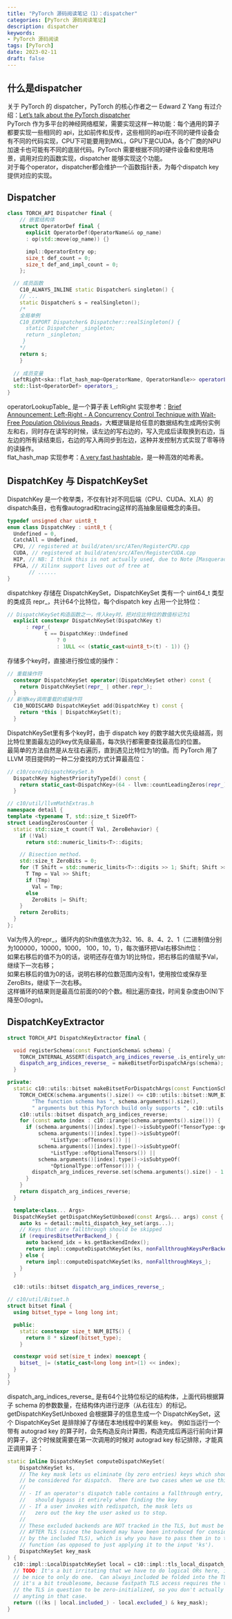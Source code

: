 ```yaml
---
title: "PyTorch 源码阅读笔记（1）：dispatcher"
categories: [PyTorch 源码阅读笔记]
description: dispatcher
keywords: 
- PyTorch 源码阅读
tags: [PyTorch]
date: 2023-02-11
draft: false
---
```


## 什么是dispatcher
关于 PyTorch 的 dispatcher，PyTorch 的核心作者之一 Edward Z Yang 有过介绍：[Let’s talk about the PyTorch dispatcher](https://blog.ezyang.com/2020/09/lets-talk-about-the-PyTorch-dispatcher/)  
PyTorch 作为多平台的神经网络框架，需要实现这样一种功能：每个通用的算子都要实现一些相同的 api，比如前传和反传，这些相同的api在不同的硬件设备会有不同的代码实现，CPU下可能要用到MKL，GPU下是CUDA，各个厂商的NPU加速卡也可能有不同的底层代码。PyTorch 需要根据不同的硬件设备和使用场景，调用对应的函数实现，dispatcher 能够实现这个功能。  
对于每个operator，dispatcher都会维护一个函数指针表，为每个dispatch key提供对应的实现。  
## Dispatcher
```cpp
class TORCH_API Dispatcher final {
    // 嵌套结构体
    struct OperatorDef final {
      explicit OperatorDef(OperatorName&& op_name)
      : op(std::move(op_name)) {}

      impl::OperatorEntry op;
      size_t def_count = 0;
      size_t def_and_impl_count = 0;
    };

  // 成员函数
    C10_ALWAYS_INLINE static Dispatcher& singleton() {
    // ...
    static Dispatcher& s = realSingleton();
    /*
    全局单例
    C10_EXPORT Dispatcher& Dispatcher::realSingleton() {
      static Dispatcher _singleton;
      return _singleton;
     }
    */
    return s;
    }
    
  // 成员变量  
  LeftRight<ska::flat_hash_map<OperatorName, OperatorHandle>> operatorLookupTable_;
  std::list<OperatorDef> operators_;
}
```  
operatorLookupTable_ 是一个算子表
LeftRight 实现参考：[Brief Announcement: Left-Right - A Concurrency Control Technique with Wait-Free Population Oblivious Reads](https://hal.archives-ouvertes.fr/hal-01207881/document)，大概逻辑是给任意的数据结构生成两份实例左和右，同时存在读写的时候，读左边的写右边的，写入完成后读取换到右边，当左边的所有读结束后，右边的写入再同步到左边，这种并发控制方式实现了零等待的读操作。  
flat_hash_map 实现参考：[A very fast hashtable](https://github.com/skarupke/flat_hash_map/blob/master/flat_hash_map.hpp)，是一种高效的哈希表。  
## DispatchKey 与 DispatchKeySet  
DispatchKey 是一个枚举类，不仅有针对不同后端（CPU、CUDA、XLA）的dispatch条目，也有像autograd和tracing这样的高抽象层级概念的条目。
```cpp
typedef unsigned char uint8_t
enum class DispatchKey : uint8_t {
  Undefined = 0,
  CatchAll = Undefined,
  CPU, // registered at build/aten/src/ATen/RegisterCPU.cpp
  CUDA, // registered at build/aten/src/ATen/RegisterCUDA.cpp
  HIP, // NB: I think this is not actually used, due to Note [Masquerading as
  FPGA, // Xilinx support lives out of tree at
       // ......
}
```
dispatchkey 存储在 DispatchKeySet，DispatchKeySet 类有一个 uint64_t 类型的类成员 repr_，共计64个比特位，每个dispatch key 占用一个比特位：
```cpp
// DispatchKeySet构造函数之一，传入key时，把对应比特位的数值标记为1
  explicit constexpr DispatchKeySet(DispatchKey t)
      : repr_(
            t == DispatchKey::Undefined
                ? 0
                : 1ULL << (static_cast<uint8_t>(t) - 1)) {}
```
存储多个key时，直接进行按位或的操作：
```cpp
// 重载操作符
  constexpr DispatchKeySet operator|(DispatchKeySet other) const {
    return DispatchKeySet(repr_ | other.repr_);
  }
// 新增key调用重载的或操作符
  C10_NODISCARD DispatchKeySet add(DispatchKey t) const {
    return *this | DispatchKeySet(t);
  }
```
DispatchKeySet里有多个key时，由于 dispatch key 的数字越大优先级越高，则比特位里面最左边的key优先级最高，每次执行都需要查找最高位的位置。  
最简单的方法自然是从左往右遍历，直到遇见比特位为1的值。而 PyTorch 用了 LLVM 项目提供的一种二分查找的方式计算最高位： 
```cpp
// c10/core/DispatchKeySet.h
  DispatchKey highestPriorityTypeId() const {
    return static_cast<DispatchKey>(64 - llvm::countLeadingZeros(repr_));
  }

// c10/util/llvmMathExtras.h
namespace detail {
template <typename T, std::size_t SizeOfT>
struct LeadingZerosCounter {
  static std::size_t count(T Val, ZeroBehavior) {
    if (!Val)
      return std::numeric_limits<T>::digits;

    // Bisection method.
    std::size_t ZeroBits = 0;
    for (T Shift = std::numeric_limits<T>::digits >> 1; Shift; Shift >>= 1) {
      T Tmp = Val >> Shift;
      if (Tmp)
        Val = Tmp;
      else
        ZeroBits |= Shift;
    }
    return ZeroBits;
  }
};
```  
Val为传入的repr_，循环内的Shift值依次为32、16、8、4、2、1（二进制值分别为100000，10000，1000， 100，10，1），每次循环把Val右移Shift位：  
如果右移后的值不为0的话，说明还存在值为1的比特位，把右移后的值赋予Val，继续下一次右移；  
如果右移后的值为0的话，说明右移的位数范围内没有1，使用按位或保存至ZeroBits，继续下一次右移。  
这样循环的结果则是最高位前面的0的个数。相比遍历查找，时间复杂度由O(N)下降至O(logn)。  
## DispatchKeyExtractor  
```cpp
struct TORCH_API DispatchKeyExtractor final {

  void registerSchema(const FunctionSchema& schema) {
    TORCH_INTERNAL_ASSERT(dispatch_arg_indices_reverse_.is_entirely_unset());
    dispatch_arg_indices_reverse_ = makeBitsetForDispatchArgs(schema);
  }

private:
  static c10::utils::bitset makeBitsetForDispatchArgs(const FunctionSchema& schema) {
    TORCH_CHECK(schema.arguments().size() <= c10::utils::bitset::NUM_BITS(),
        "The function schema has ", schema.arguments().size(),
        " arguments but this PyTorch build only supports ", c10::utils::bitset::NUM_BITS());
    c10::utils::bitset dispatch_arg_indices_reverse;
    for (const auto index : c10::irange(schema.arguments().size())) {
      if (schema.arguments()[index].type()->isSubtypeOf(*TensorType::get()) ||
          schema.arguments()[index].type()->isSubtypeOf(
              *ListType::ofTensors()) ||
          schema.arguments()[index].type()->isSubtypeOf(
              *ListType::ofOptionalTensors()) ||
          schema.arguments()[index].type()->isSubtypeOf(
              *OptionalType::ofTensor())) {
        dispatch_arg_indices_reverse.set(schema.arguments().size() - 1 - index);
      }
    }
    return dispatch_arg_indices_reverse;
  }

  template<class... Args>
  DispatchKeySet getDispatchKeySetUnboxed(const Args&... args) const {
    auto ks = detail::multi_dispatch_key_set(args...);
    // Keys that are fallthrough should be skipped
    if (requiresBitsetPerBackend_) {
      auto backend_idx = ks.getBackendIndex();
      return impl::computeDispatchKeySet(ks, nonFallthroughKeysPerBackend_[backend_idx]);
    } else {
      return impl::computeDispatchKeySet(ks, nonFallthroughKeys_);
    }
  }

  c10::utils::bitset dispatch_arg_indices_reverse_;

// c10/util/Bitset.h
struct bitset final {
  using bitset_type = long long int;

  public:
    static constexpr size_t NUM_BITS() {
      return 8 * sizeof(bitset_type);
    }

  constexpr void set(size_t index) noexcept {
    bitset_ |= (static_cast<long long int>(1) << index);
  }
}
}
```
dispatch_arg_indices_reverse_ 是有64个比特位标记的结构体，上面代码根据算子 schema 的参数数量，在结构体内进行逆序（从右往左）的标记。  
getDispatchKeySetUnboxed 会根据算子的信息生成一个 DispatchKeySet，这个 DispatchKeySet 是排除掉了存储在本地线程中的某些 key。
例如当运行一个带有 autograd key 的算子时，会先构造反向计算图，构造完成后再运行前向计算的算子，这个时候就需要在第一次调用的时候对 autograd key 标记排除，才能真正调用算子：
```cpp
static inline DispatchKeySet computeDispatchKeySet(
    DispatchKeySet ks,
    // The key mask lets us eliminate (by zero entries) keys which should not
    // be considered for dispatch.  There are two cases when we use this:
    //
    // - If an operator's dispatch table contains a fallthrough entry, we
    //   should bypass it entirely when finding the key
    // - If a user invokes with redispatch, the mask lets us
    //   zero out the key the user asked us to stop.
    //
    // These excluded backends are NOT tracked in the TLS, but must be applied
    // AFTER TLS (since the backend may have been introduced for consideration
    // by the included TLS), which is why you have to pass them in to this
    // function (as opposed to just applying it to the input 'ks').
    DispatchKeySet key_mask
) {
  c10::impl::LocalDispatchKeySet local = c10::impl::tls_local_dispatch_key_set();
  // TODO: It's a bit irritating that we have to do logical ORs here, it would
  // be nice to only do one.  Can always_included be folded into the TLS?  Well,
  // it's a bit troublesome, because fastpath TLS access requires the type of
  // the TLS in question to be zero-initialized, so you don't actually win
  // anyting in that case.
  return (((ks | local.included_) - local.excluded_) & key_mask);
}
```